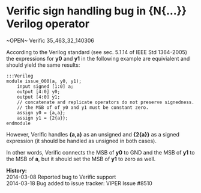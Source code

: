
Verific sign handling bug in {N{...}} Verilog operator
======================================================

~OPEN~ Verific 35_463_32_140306

According to the Verilog standard (see sec. 5.1.14 of IEEE Std 1364-2005) the
expressions for **y0** and **y1** in the following example are equivialent and should
yield the same results:

    :::Verilog
    module issue_000(a, y0, y1);
        input signed [1:0] a;
        output [4:0] y0;
        output [4:0] y1;
        // concatenate and replicate operators do not preserve signedness.
        // the MSB of of y0 and y1 must be constant zero.
        assign y0 = {a,a};
        assign y1 = {2{a}};
    endmodule

However, Verific handles **{a,a}** as an unsigned and **{2{a}}** as a signed expression (it should be handled as unsigned in both cases).

In other words, Verific connects the MSB of **y0** to GND and the MSB of **y1** to the MSB of **a**, but it should set the MSB of **y1** to zero as well.

**History:**  
2014-03-08 Reported bug to Verific support  
2014-03-18 Bug added to issue tracker: VIPER Issue #8510

